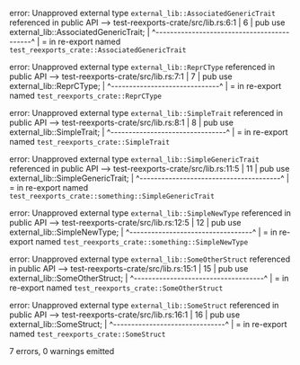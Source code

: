 error: Unapproved external type `external_lib::AssociatedGenericTrait` referenced in public API
 --> test-reexports-crate/src/lib.rs:6:1
  |
6 | pub use external_lib::AssociatedGenericTrait;
  | ^-------------------------------------------^
  |
  = in re-export named `test_reexports_crate::AssociatedGenericTrait`

error: Unapproved external type `external_lib::ReprCType` referenced in public API
 --> test-reexports-crate/src/lib.rs:7:1
  |
7 | pub use external_lib::ReprCType;
  | ^------------------------------^
  |
  = in re-export named `test_reexports_crate::ReprCType`

error: Unapproved external type `external_lib::SimpleTrait` referenced in public API
 --> test-reexports-crate/src/lib.rs:8:1
  |
8 | pub use external_lib::SimpleTrait;
  | ^--------------------------------^
  |
  = in re-export named `test_reexports_crate::SimpleTrait`

error: Unapproved external type `external_lib::SimpleGenericTrait` referenced in public API
  --> test-reexports-crate/src/lib.rs:11:5
   |
11 |     pub use external_lib::SimpleGenericTrait;
   |     ^---------------------------------------^
   |
   = in re-export named `test_reexports_crate::something::SimpleGenericTrait`

error: Unapproved external type `external_lib::SimpleNewType` referenced in public API
  --> test-reexports-crate/src/lib.rs:12:5
   |
12 |     pub use external_lib::SimpleNewType;
   |     ^----------------------------------^
   |
   = in re-export named `test_reexports_crate::something::SimpleNewType`

error: Unapproved external type `external_lib::SomeOtherStruct` referenced in public API
  --> test-reexports-crate/src/lib.rs:15:1
   |
15 | pub use external_lib::SomeOtherStruct;
   | ^------------------------------------^
   |
   = in re-export named `test_reexports_crate::SomeOtherStruct`

error: Unapproved external type `external_lib::SomeStruct` referenced in public API
  --> test-reexports-crate/src/lib.rs:16:1
   |
16 | pub use external_lib::SomeStruct;
   | ^-------------------------------^
   |
   = in re-export named `test_reexports_crate::SomeStruct`

7 errors, 0 warnings emitted

